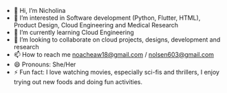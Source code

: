- 👋 Hi, I’m Nicholina
- 👀 I’m interested in Software development (Python, Flutter, HTML), Product Design, Cloud Engineering and Medical Research
- 🌱 I’m currently learning Cloud Engineering
- 💞️ I’m looking to collaborate on cloud projects, designs, development and research
- 📫 How to reach me noacheaw18@gmail.com / nolsen603@gmail.com
- 😄 Pronouns: She/Her
- ⚡ Fun fact: I love watching movies, especially sci-fis and thrillers, I enjoy trying out new foods and doing fun activities.

<!---
Nicholina1/Nicholina1 is a ✨ special ✨ repository because its `README.md` (this file) appears on your GitHub profile.
You can click the Preview link to take a look at your changes.
--->
